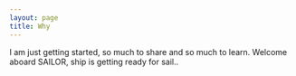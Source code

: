 ```yaml
---
layout: page
title: Why
---
```



I am just getting started, so much to share and so much to learn. Welcome aboard SAILOR, ship is getting ready for sail..
